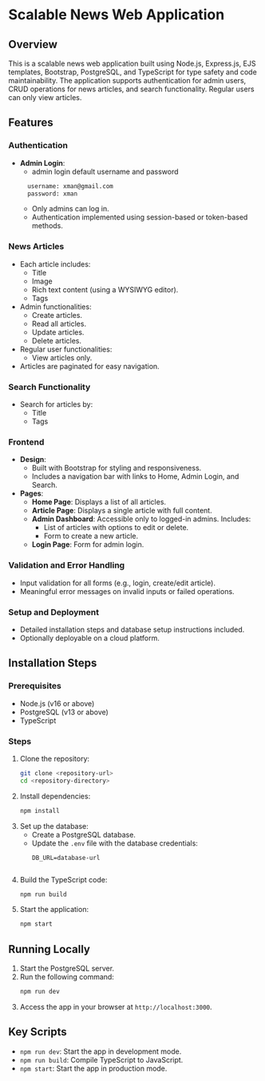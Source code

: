 # Scalable News Web Application

## Overview
This is a scalable news web application built using Node.js, Express.js, EJS templates, Bootstrap, PostgreSQL, and TypeScript for type safety and code maintainability. The application supports authentication for admin users, CRUD operations for news articles, and search functionality. Regular users can only view articles.

## Features

### Authentication
- **Admin Login**:
  - admin login default username and password
  ```bash 
    username: xman@gmail.com 
    password: xman 
  ```
  - Only admins can log in.
  - Authentication implemented using session-based or token-based methods.

### News Articles
- Each article includes:
  - Title
  - Image
  - Rich text content (using a WYSIWYG editor).
  - Tags
- Admin functionalities:
  - Create articles.
  - Read all articles.
  - Update articles.
  - Delete articles.
- Regular user functionalities:
  - View articles only.
- Articles are paginated for easy navigation.

### Search Functionality
- Search for articles by:
  - Title
  - Tags

### Frontend
- **Design**:
  - Built with Bootstrap for styling and responsiveness.
  - Includes a navigation bar with links to Home, Admin Login, and Search.
- **Pages**:
  - **Home Page**: Displays a list of all articles.
  - **Article Page**: Displays a single article with full content.
  - **Admin Dashboard**: Accessible only to logged-in admins. Includes:
    - List of articles with options to edit or delete.
    - Form to create a new article.
  - **Login Page**: Form for admin login.

### Validation and Error Handling
- Input validation for all forms (e.g., login, create/edit article).
- Meaningful error messages on invalid inputs or failed operations.

### Setup and Deployment
- Detailed installation steps and database setup instructions included.
- Optionally deployable on a cloud platform.

## Installation Steps

### Prerequisites
- Node.js (v16 or above)
- PostgreSQL (v13 or above)
- TypeScript

### Steps
1. Clone the repository:
   ```bash
   git clone <repository-url>
   cd <repository-directory>
   ```
2. Install dependencies:
   ```bash
   npm install
   ```
3. Set up the database:
   - Create a PostgreSQL database.
   - Update the `.env` file with the database credentials:
     ```env
     DB_URL=database-url
     ```
     ```
4. Build the TypeScript code:
   ```bash
   npm run build
   ```
5. Start the application:
   ```bash
   npm start
   ```

## Running Locally
1. Start the PostgreSQL server.
2. Run the following command:
   ```bash
   npm run dev
   ```
3. Access the app in your browser at `http://localhost:3000`.

## Key Scripts
- `npm run dev`: Start the app in development mode.
- `npm run build`: Compile TypeScript to JavaScript.
- `npm start`: Start the app in production mode.



